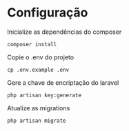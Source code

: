 # Configuração
Inicialize as dependências do composer
```
composer install
```
Copie o .env do projeto
```
cp .env.example .env
```
Gere a chave de encriptação do laravel
```
php artisan key:generate
```
Atualize as migrations
```
php artisan migrate
```
